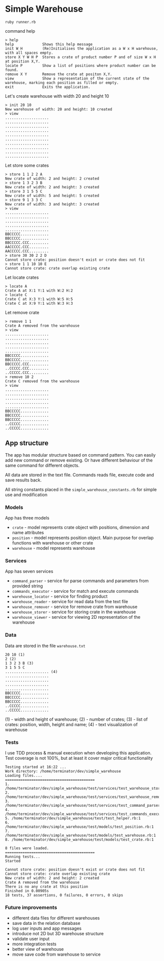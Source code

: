# Simple Warehouse
`ruby runner.rb`

command help

```
> help
help             Shows this help message
init W H         (Re)Initialises the application as a W x H warehouse, with all spaces empty.
store X Y W H P  Stores a crate of product number P and of size W x H at position X,Y.
locate P         Show a list of positions where product number can be found.
remove X Y       Remove the crate at positon X,Y.
view             Show a representation of the current state of the warehouse, marking each position as filled or empty.
exit             Exits the application.
```
Let's create warehouse with width 20 and height 10

````
> init 20 10
New warehouse of width: 20 and height: 10 created
> view
....................                    
....................                    
....................                    
....................                    
....................                    
....................                    
....................                    
....................                    
....................                    
....................
````

Let store some crates

````
> store 1 1 2 2 A
New crate of width: 2 and height: 2 created
> store 1 3 2 3 B
New crate of width: 2 and height: 3 created
> store 3 1 5 5 C
New crate of width: 5 and height: 5 created
> store 9 1 3 3 C
New crate of width: 3 and height: 3 created
> view
....................                    
....................                    
....................                    
....................                    
....................                    
BBCCCCC.............                    
BBCCCCC.............                    
BBCCCCC.CCC.........                    
AACCCCC.CCC.........                    
AACCCCC.CCC.........  
> store 30 30 2 2 D
Cannot store crate: position doesn't exist or crate does not fit
> store 1 1 10 10 E
Cannot store crate: crate overlap existing crate
````

Let locate crates

````
> locate A
Crate A at X:1 Y:1 with W:2 H:2
> locate C
Crate C at X:3 Y:1 with W:5 H:5
Crate C at X:9 Y:1 with W:3 H:3
````

Let remove crate

````
> remove 1 1
Crate A removed from the warehouse
> view
....................                    
....................                    
....................                    
....................                    
....................                    
BBCCCCC.............                    
BBCCCCC.............                    
BBCCCCC.CCC.........                    
..CCCCC.CCC.........                    
..CCCCC.CCC.........                    
> remove 10 2
Crate C removed from the warehouse
> view
....................                    
....................                    
....................                    
....................                    
....................                    
BBCCCCC.............                    
BBCCCCC.............                    
BBCCCCC.............                    
..CCCCC.............                    
..CCCCC............. 
````

## App structure
The app has modular structure based on command pattern. You can easily add new command or remove existing. 
Or have different behaviour of the same command for different objects.

All data are stored in the text file. Commands reads file, execute code and save results back.

All string constants placed in the `simple_warehouse_constants.rb` for simple use and modification

### Models

App has three models
- `crate` - model represents crate object with positions, dimension and name attributes
- `position` - model represents position object. Main purpose for overlap functions with warehouse or other crate
- `warehouse` - model represents warehouse 

### Services

App has seven services
- `command_parser` - service for parse commands and parameters from provided string
- `commands_executor` - service for match and execute commands
- `warehouse_locator` - service for finding product
- `warehouse_reader` - service for read data from the text file
- `warehouse_remover` - service for remove crate from warehouse
- `warehouse_storer` - service for storing crate in the warehouse
- `warehouse_viewer` - service for viewing 2D representation of the warehouse

### Data

Data are stored in the file `warehouse.txt`

````
20 10 (1)
2 (2)
1 3 2 3 B (3)
3 1 5 5 C
.................... (4)                    
....................                    
....................                    
....................                    
....................                    
BBCCCCC.............                    
BBCCCCC.............                    
BBCCCCC.............                    
..CCCCC.............                    
..CCCCC............. 
````

(1) - width and height of warehouse;
(2) - number of crates;
(3) - list of crates: position, width, height and name;
(4) - text visualization of warehouse

### Tests

I use TDD process & manual execution when developing this application.
Test coverage is not 100%, but at least it cover major critical functionality

````
Testing started at 16:22 ...
Work directory: /home/terminator/dev/simple_warehouse
Loading files.... 
=========================================
1. /home/terminator/dev/simple_warehouse/test/services/test_warehouse_storer.rb:1
2. /home/terminator/dev/simple_warehouse/test/services/test_warehouse_remover.rb:1
3. /home/terminator/dev/simple_warehouse/test/services/test_command_parser.rb:1
4. /home/terminator/dev/simple_warehouse/test/services/test_commands_executor.rb:1
5. /home/terminator/dev/simple_warehouse/test/test_helper.rb:1
6. /home/terminator/dev/simple_warehouse/test/models/test_position.rb:1
7. /home/terminator/dev/simple_warehouse/test/models/test_warehouse.rb:1
8. /home/terminator/dev/simple_warehouse/test/models/test_crate.rb:1
 
8 files were loaded.
=========================================
Running tests...
Started

Cannot store crate: position doesn't exist or crate does not fit
Cannot store crate: crate overlap existing crate
New crate of width: 2 and height: 2 created
Crate A removed from the warehouse
There is no any crate at this position
Finished in 0.00905s
18 tests, 37 assertions, 0 failures, 0 errors, 0 skips
````

### Future improvements

- different data files for different warehouses
- save data in the relation database
- log user inputs and app messages
- introduce not 2D but 3D warehouse structure
- validate user input
- more integration tests
- better view of warehouse
- move save code from warehouse to service




